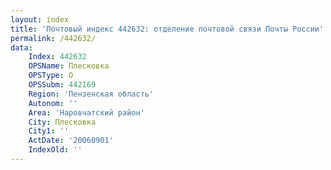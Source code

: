 ```yaml
---
layout: index
title: 'Почтовый индекс 442632: отделение почтовой связи Почты России'
permalink: /442632/
data:
    Index: 442632
    OPSName: Плесковка
    OPSType: О
    OPSSubm: 442169
    Region: 'Пензенская область'
    Autonom: ''
    Area: 'Наровчатский район'
    City: Плесковка
    City1: ''
    ActDate: '20060901'
    IndexOld: ''
---
```

